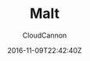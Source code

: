 ---
title: "Malt"
github: https://github.com/CloudCannon/malt-jekyll-template
demo: https://whispering-boat.cloudvent.net/
author: CloudCannon

ssg:
  - Jekyll
cms:
  - No Cms
date: 2016-11-09T22:42:40Z
github_branch: master
description: ":beers: Event marketing template for Jekyll"
stale: false
---